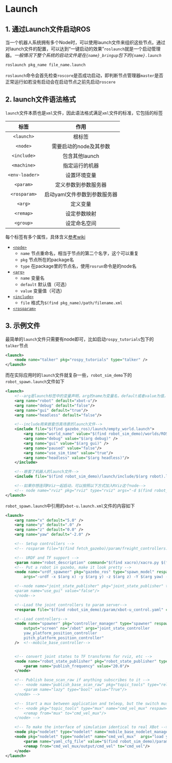 # Launch

## 1. 通过Launch文件启动ROS

当一个机器人系统拥有多个Node时，可以使用launch文件来组织这些节点。通过对launch文件的配置，可以达到“一键启动的效果”`roslaunch`就是一个启动管理器。_一般情况下整个系统的启动文件是在`{name}_bringup`包下的`{name}.launch`_

```bash
roslaunch pkg_name file_name.launch
```

`roslaunch`命令会首先检查`roscore`是否成功启动，即判断节点管理器`master`是否正常运行如若没有启动会在启动节点之前先启动`roscere`

## 2. launch文件语法格式

`launch`文件本质也是`xml`文件，因此语法格式满足`xml`文件的标准，它包括的标签

| 标签 | 作用 |
| :------: | :------: |
| `<launch>` | 根标签 |
| `<node>` | 需要启动的node及其参数 |
| `<include>` | 包含其他launch |
| `<machine>` | 指定运行的机器 |
| `<env-loader>` | 设置环境变量 |
| `<param>` | 定义参数到参数服务器 |
| `<rosparam>` | 启动yaml文件参数到参数服务器 |
| `<arg>` | 定义变量 |
| `<remap>` | 设定参数映射 |
| `<group>` | 设定命名空间 |

每个标签有多个属性，具体含义[参考wiki](http://wiki.ros.org/roslaunch/XML)

- [`<node>`](http://wiki.ros.org/roslaunch/XML/node)
    - `name` 节点重命名，相当于节点的第二个名字，这个可以重复
    - `pkg` 节点所在的package名
    - `type` 在package里的节点名，使用`rosrun`命令是的node名
- [`<arg>`](http://wiki.ros.org/roslaunch/XML/arg)
    - `name` 变量名
    - `default` 默认值（可选）
    - `value` 变量值（可选）
- [`<include>`](http://wiki.ros.org/roslaunch/XML/include)
    - `file` 格式为`$(find pkg_name)/path/filename.xml`
- [`<rosparam>`](http://wiki.ros.org/roslaunch/XML/rosparam)

## 3. 示例文件

最简单的`launch`文件只需要有node即可，比如启动`rospy_tutorials`包下的`talker`节点

```xml
<launch>
    <node name="talker" pkg="rospy_tutorials" type="talker" />
</launch>
```

而在实际应用时的`launch`文件就复杂一些，`robot_sim_demo`下的`robot_spawn.launch`文件如下

```xml
<launch>
    <!--arg是launch标签中的变量声明，arg的name为变量名，default或者value为值，在下面的 include 标签中引用了-->
    <arg name="robot" default="xbot-u"/>
    <arg name="debug" default="false"/>
    <arg name="gui" default="true"/>
    <arg name="headless" default="false"/>

    <!--include用来嵌套仿真场景的launch文件-->
    <include file="$(find gazebo_ros)/launch/empty_world.launch"> 
        <arg name="world_name" value="$(find robot_sim_demo)/worlds/ROS-Academy.world"/>
        <arg name="debug" value="$(arg debug)" />
        <arg name="gui" value="$(arg gui)" />
        <arg name="paused" value="false"/>
        <arg name="use_sim_time" value="true"/>
        <arg name="headless" value="$(arg headless)"/>
    </include>

    <!--嵌套了机器人的launch文件-->
    <include file="$(find robot_sim_demo)/launch/include/$(arg robot).launch.xml" />

    <!--如果你想连同RViz一起启动，可以按照以下方式加入RViz这个node-->
    <!-- node name="rviz" pkg="rviz" type="rviz" args="-d $(find robot_sim_demo)/urdf_gazebo.rviz" / -->
</launch>
```

`robot_spawn.launch`中引用的`xbot-u.launch.xml`文件的内容如下

```xml
<launch>
    <arg name="x" default="5.0" />
    <arg name="y" default=".0" />
    <arg name="z" default="0.0" />
    <arg name="yaw" default="-2.0" />

    <!-- Setup controllers -->
    <!-- rosparam file="$(find fetch_gazebo)/param/freight_controllers.yaml" command="load" / -->

    <!-- URDF and TF support -->
    <param name="robot_description" command="$(find xacro)/xacro.py $(find robot_sim_demo)/urdf/robot.xacro" />
    <!-- Put a robot in gazebo, make it look pretty -->
    <node name="urdf_spawner" pkg="gazebo_ros" type="spawn_model" respawn="false" output="screen" 
        args="-urdf -x $(arg x) -y $(arg y) -z $(arg z) -Y $(arg yaw) -model xbot-u -param robot_description"/>

    <!--node name="joint_state_publisher" pkg="joint_state_publisher" type="joint_state_publisher">
    <param name="use_gui" value="false"/>
    </node-->

    <!--Load the joint controllers to param server-->
    <rosparam file="$(find robot_sim_demo)/param/xbot-u_control.yaml" command="load"/>

    <!--Load controllers-->
    <node name="spawner" pkg="controller_manager" type="spawner" respawn="false"
        output="screen" ns="/xbot" args="joint_state_controller
        yaw_platform_position_controller
        pitch_platform_position_controller"
    />  <!--mobile_base_controller-->


    <!-- convert joint states to TF transforms for rviz, etc -->
    <node name="robot_state_publisher" pkg="robot_state_publisher" type="robot_state_publisher" ns="/xbot" respawn="false" output="screen">
        <param name="publish_frequency" value="20.0"/>
    </node>

    <!-- Publish base_scan_raw if anything subscribes to it -->
    <!-- <node name="publish_base_scan_raw" pkg="topic_tools" type="relay" args="base_scan base_scan_raw" >
        <param name="lazy" type="bool" value="True"/>
    </node> -->

    <!-- Start a mux between application and teleop, but the switch must be called by service rather than automatically -->
    <!-- <node pkg="topic_tools" type="mux" name="cmd_vel_mux" respawn="true" args="/cmd_vel /cmd_vel_mux/input/teleop /cmd_vel_mux/input/navi">
        <remap from="mux" to="cmd_vel_mux"/>
    </node> -->

    <!-- To make the interface of simulation identical to real XBot -->
    <node pkg="nodelet" type="nodelet" name="mobile_base_nodelet_manager" args="manager"/>
    <node pkg="nodelet" type="nodelet" name="cmd_vel_mux"  args="load yocs_cmd_vel_mux/CmdVelMuxNodelet mobile_base_nodelet_manager">
        <param name="yaml_cfg_file" value="$(find robot_sim_demo)/param/mux.yaml"/>
        <remap from="cmd_vel_mux/output/cmd_vel" to="cmd_vel"/>
    </node>
</launch>

```
